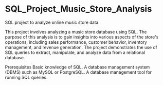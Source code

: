 # SQL_Project_Music_Store_Analysis
SQL project to analyze online music store data

This project involves analyzing a music store database using SQL. The purpose of this analysis is to gain insights into various aspects of the store's operations, including sales performance, customer behavior, inventory management, and revenue generation. The project demonstrates the use of SQL queries to extract, manipulate, and analyze data from a relational database.

Prerequisites
Basic knowledge of SQL.
A database management system (DBMS) such as MySQL or PostgreSQL.
A database management tool for running SQL queries.


